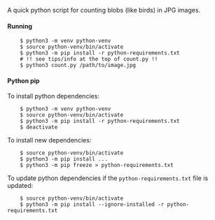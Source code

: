 
A quick python script for counting blobs (like birds) in JPG images.

#### Running

        $ python3 -m venv python-venv
        $ source python-venv/bin/activate
        $ python3 -m pip install -r python-requirements.txt
        # !! see tips/info at the top of count.py !!
        $ python3 count.py /path/to/image.jpg

#### Python pip

To install python dependencies:

        $ python3 -m venv python-venv
        $ source python-venv/bin/activate
        $ python3 -m pip install -r python-requirements.txt
        $ deactivate

To install new dependencies:

        $ source python-venv/bin/activate
        $ python3 -m pip install ...
        $ python3 -m pip freeze > python-requirements.txt

To update python dependencies if the `python-requirements.txt` file is updated:

        $ source python-venv/bin/activate
        $ python3 -m pip install --ignore-installed -r python-requirements.txt

